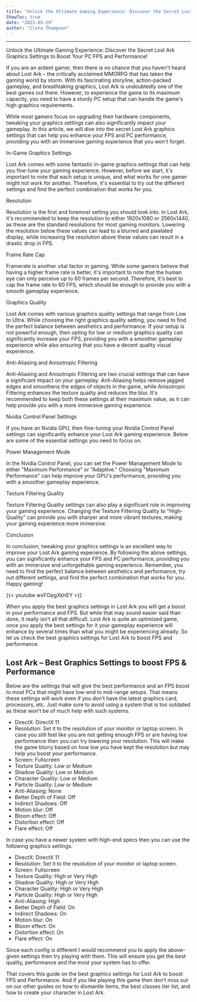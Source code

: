 ```yaml
---
title: "Unlock the Ultimate Gaming Experience: Discover the Secret Lost Ark Graphics Settings to Boost Your PC FPS and Performance!"
ShowToc: true 
date: "2023-05-29"
author: "Cleta Thompson"
---
```

*****
Unlock the Ultimate Gaming Experience: Discover the Secret Lost Ark Graphics Settings to Boost Your PC FPS and Performance!

If you are an ardent gamer, then there is no chance that you haven't heard about Lost Ark – the critically acclaimed MMORPG that has taken the gaming world by storm. With its fascinating storyline, action-packed gameplay, and breathtaking graphics, Lost Ark is undoubtedly one of the best games out there. However, to experience the game to its maximum capacity, you need to have a sturdy PC setup that can handle the game's high graphics requirements.

While most gamers focus on upgrading their hardware components, tweaking your graphics settings can also significantly impact your gameplay. In this article, we will dive into the secret Lost Ark graphics settings that can help you enhance your FPS and PC performance, providing you with an immersive gaming experience that you won't forget.

In-Game Graphics Settings

Lost Ark comes with some fantastic in-game graphics settings that can help you fine-tune your gaming experience. However, before we start, it's important to note that each setup is unique, and what works for one gamer might not work for another. Therefore, it's essential to try out the different settings and find the perfect combination that works for you.

Resolution

Resolution is the first and foremost setting you should look into. In Lost Ark, it's recommended to keep the resolution to either 1920x1080 or 2560x1440, as these are the standard resolutions for most gaming monitors. Lowering the resolution below these values can lead to a blurred and pixelated display, while increasing the resolution above these values can result in a drastic drop in FPS.

Frame Rate Cap

Framerate is another vital factor in gaming. While some gamers believe that having a higher frame rate is better, it's important to note that the human eye can only perceive up to 60 frames per second. Therefore, it's best to cap the frame rate to 60 FPS, which should be enough to provide you with a smooth gameplay experience.

Graphics Quality

Lost Ark comes with various graphics quality settings that range from Low to Ultra. While choosing the right graphics quality setting, you need to find the perfect balance between aesthetics and performance. If your setup is not powerful enough, then opting for low or medium graphics quality can significantly increase your FPS, providing you with a smoother gameplay experience while also ensuring that you have a decent quality visual experience.

Anti-Aliasing and Anisotropic Filtering

Anti-Aliasing and Anisotropic Filtering are two crucial settings that can have a significant impact on your gameplay. Anti-Aliasing helps remove jagged edges and smoothens the edges of objects in the game, while Anisotropic Filtering enhances the texture quality and reduces the blur. It's recommended to keep both these settings at their maximum value, as it can help provide you with a more immersive gaming experience.

Nvidia Control Panel Settings

If you have an Nvidia GPU, then fine-tuning your Nvidia Control Panel settings can significantly enhance your Lost Ark gaming experience. Below are some of the essential settings you need to focus on.

Power Management Mode

In the Nvidia Control Panel, you can set the Power Management Mode to either "Maximum Performance" or "Adaptive." Choosing "Maximum Performance" can help improve your GPU's performance, providing you with a smoother gameplay experience.

Texture Filtering Quality

Texture Filtering Quality settings can also play a significant role in improving your gaming experience. Changing the Texture Filtering Quality to "High-Quality" can provide you with sharper and more vibrant textures, making your gaming experience more immersive.

Conclusion

In conclusion, tweaking your graphics settings is an excellent way to improve your Lost Ark gaming experience. By following the above settings, you can significantly enhance your FPS and PC performance, providing you with an immersive and unforgettable gaming experience. Remember, you need to find the perfect balance between aesthetics and performance, try out different settings, and find the perfect combination that works for you. Happy gaming!

{{< youtube wxFOpgXkhEY >}} 



When you apply the best graphics settings in Lost Ark you will get a boost in your performance and FPS. But while that may sound easier said than done, it really isn’t all that difficult. Lost Ark is quite an optimized game, once you apply the best settings for it your gameplay experience will enhance by several times than what you might be experiencing already. So let us check the best graphics settings for Lost Ark to boost FPS and performance.
 
## Lost Ark – Best Graphics Settings to boost FPS & Performance
 

 
Below are the settings that will give the best performance and an FPS boost to most PCs that might have low-end to mid-range setups. That means these settings will work even if you don’t have the latest graphics card, processors, etc. Just make sure to avoid using a system that is too outdated as these won’t be of much help with such systems.
 
- DirectX: DirectX 11
 - Resolution: Set it to the resolution of your monitor or laptop screen. In case you still feel like you are not getting enough FPS or are having low performance then you can try lowering your resolution. This will make the game blurry based on how low you have kept the resolution but may help you boost your performance.
 - Screen: Fullscreen
 - Texture Quality: Low or Medium
 - Shadow Quality: Low or Medium
 - Character Quality: Low or Medium
 - Particle Quality: Low or Medium
 - Anti-Aliasing: None
 - Better Depth of Field: Off
 - Indirect Shadows: Off
 - Motion blur: Off
 - Bloom effect: Off
 - Distortion effect: Off
 - Flare effect: Off

 
In case you have a newer system with high-end specs then you can use the following graphics settings.
 
- DirectX: DirectX 11
 - Resolution: Set it to the resolution of your monitor or laptop screen.
 - Screen: Fullscreen
 - Texture Quality: High or Very High
 - Shadow Quality: High or Very High
 - Character Quality: High or Very High
 - Particle Quality: High or Very High
 - Anti-Aliasing: High
 - Better Depth of Field: On
 - Indirect Shadows: On
 - Motion blur: On
 - Bloom effect: On
 - Distortion effect: On
 - Flare effect: On

 
Since each config is different I would recommend you to apply the above-given settings then try playing with them. This will ensure you get the best quality, performance and the most your system has to offer.
 
That covers this guide on the best graphics settings for Lost Ark to boost FPS and Performance. And if you like playing this game then don’t miss out on our other guides on how to dismantle items, the best classes tier list, and how to create your character in Lost Ark.



